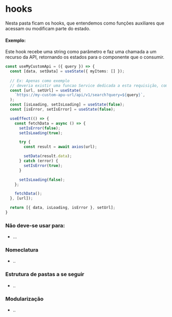 # hooks

Nesta pasta ficam os hooks, que entendemos como funções auxiliares que acessam ou modificam parte do estado. 


#### Exemplo: 
Este hook recebe uma string como parâmetro e faz uma chamada a um recurso da API, retornando os estados para o componente que o consumir.


```typescript
const useMyCustomApi = ({ query }) => {
  const [data, setData] = useState({ myItems: [] });
  
  // Ex: Apenas como exemplo
  // deveria existir uma funcao Service dedicada a esta requisição, com sua resposta tipada.
  const [url, setUrl] = useState(
    `https://my-custom-apu-url/api/v1/search?query=${query}`,
  );
  const [isLoading, setIsLoading] = useState(false);
  const [isError, setIsError] = useState(false);

  useEffect(() => {
    const fetchData = async () => {
      setIsError(false);
      setIsLoading(true);

      try {
        const result = await axios(url);

        setData(result.data);
      } catch (error) {
        setIsError(true);
      }

      setIsLoading(false);
    };

    fetchData();
  }, [url]);

  return [{ data, isLoading, isError }, setUrl];
}

```

### Não deve-se usar para:
- ...

### Nomeclatura
- ..

### Estrutura de pastas a se seguir
- ..

### Modularização

- ..